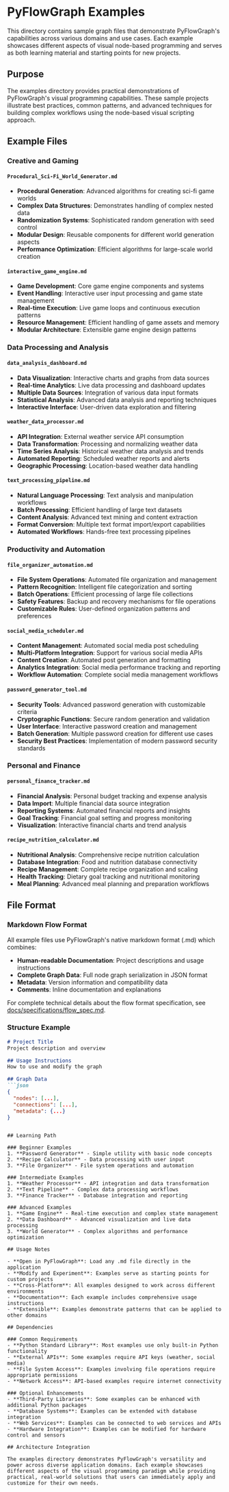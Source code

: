 # PyFlowGraph Examples

This directory contains sample graph files that demonstrate PyFlowGraph's capabilities across various domains and use cases. Each example showcases different aspects of visual node-based programming and serves as both learning material and starting points for new projects.

## Purpose

The examples directory provides practical demonstrations of PyFlowGraph's visual programming capabilities. These sample projects illustrate best practices, common patterns, and advanced techniques for building complex workflows using the node-based visual scripting approach.

## Example Files

### Creative and Gaming

#### `Procedural_Sci-Fi_World_Generator.md`
- **Procedural Generation**: Advanced algorithms for creating sci-fi game worlds
- **Complex Data Structures**: Demonstrates handling of complex nested data
- **Randomization Systems**: Sophisticated random generation with seed control
- **Modular Design**: Reusable components for different world generation aspects
- **Performance Optimization**: Efficient algorithms for large-scale world creation

#### `interactive_game_engine.md`
- **Game Development**: Core game engine components and systems
- **Event Handling**: Interactive user input processing and game state management
- **Real-time Execution**: Live game loops and continuous execution patterns
- **Resource Management**: Efficient handling of game assets and memory
- **Modular Architecture**: Extensible game engine design patterns

### Data Processing and Analysis

#### `data_analysis_dashboard.md`
- **Data Visualization**: Interactive charts and graphs from data sources
- **Real-time Analytics**: Live data processing and dashboard updates
- **Multiple Data Sources**: Integration of various data input formats
- **Statistical Analysis**: Advanced data analysis and reporting techniques
- **Interactive Interface**: User-driven data exploration and filtering

#### `weather_data_processor.md`
- **API Integration**: External weather service API consumption
- **Data Transformation**: Processing and normalizing weather data
- **Time Series Analysis**: Historical weather data analysis and trends
- **Automated Reporting**: Scheduled weather reports and alerts
- **Geographic Processing**: Location-based weather data handling

#### `text_processing_pipeline.md`
- **Natural Language Processing**: Text analysis and manipulation workflows
- **Batch Processing**: Efficient handling of large text datasets
- **Content Analysis**: Advanced text mining and content extraction
- **Format Conversion**: Multiple text format import/export capabilities
- **Automated Workflows**: Hands-free text processing pipelines

### Productivity and Automation

#### `file_organizer_automation.md`
- **File System Operations**: Automated file organization and management
- **Pattern Recognition**: Intelligent file categorization and sorting
- **Batch Operations**: Efficient processing of large file collections
- **Safety Features**: Backup and recovery mechanisms for file operations
- **Customizable Rules**: User-defined organization patterns and preferences

#### `social_media_scheduler.md`
- **Content Management**: Automated social media post scheduling
- **Multi-Platform Integration**: Support for various social media APIs
- **Content Creation**: Automated post generation and formatting
- **Analytics Integration**: Social media performance tracking and reporting
- **Workflow Automation**: Complete social media management workflows

#### `password_generator_tool.md`
- **Security Tools**: Advanced password generation with customizable criteria
- **Cryptographic Functions**: Secure random generation and validation
- **User Interface**: Interactive password creation and management
- **Batch Generation**: Multiple password creation for different use cases
- **Security Best Practices**: Implementation of modern password security standards

### Personal and Finance

#### `personal_finance_tracker.md`
- **Financial Analysis**: Personal budget tracking and expense analysis
- **Data Import**: Multiple financial data source integration
- **Reporting Systems**: Automated financial reports and insights
- **Goal Tracking**: Financial goal setting and progress monitoring
- **Visualization**: Interactive financial charts and trend analysis

#### `recipe_nutrition_calculator.md`
- **Nutritional Analysis**: Comprehensive recipe nutrition calculation
- **Database Integration**: Food and nutrition database connectivity
- **Recipe Management**: Complete recipe organization and scaling
- **Health Tracking**: Dietary goal tracking and nutritional monitoring
- **Meal Planning**: Advanced meal planning and preparation workflows

## File Format

### Markdown Flow Format
All example files use PyFlowGraph's native markdown format (.md) which combines:
- **Human-readable Documentation**: Project descriptions and usage instructions
- **Complete Graph Data**: Full node graph serialization in JSON format
- **Metadata**: Version information and compatibility data
- **Comments**: Inline documentation and explanations

For complete technical details about the flow format specification, see [docs/specifications/flow_spec.md](../docs/specifications/flow_spec.md).

### Structure Example
```markdown
# Project Title
Project description and overview

## Usage Instructions
How to use and modify the graph

## Graph Data
```json
{
  "nodes": [...],
  "connections": [...],
  "metadata": {...}
}
```
```

## Learning Path

### Beginner Examples
1. **Password Generator** - Simple utility with basic node concepts
2. **Recipe Calculator** - Data processing with user input
3. **File Organizer** - File system operations and automation

### Intermediate Examples
1. **Weather Processor** - API integration and data transformation
2. **Text Pipeline** - Complex data processing workflows
3. **Finance Tracker** - Database integration and reporting

### Advanced Examples
1. **Game Engine** - Real-time execution and complex state management
2. **Data Dashboard** - Advanced visualization and live data processing
3. **World Generator** - Complex algorithms and performance optimization

## Usage Notes

- **Open in PyFlowGraph**: Load any .md file directly in the application
- **Modify and Experiment**: Examples serve as starting points for custom projects
- **Cross-Platform**: All examples designed to work across different environments
- **Documentation**: Each example includes comprehensive usage instructions
- **Extensible**: Examples demonstrate patterns that can be applied to other domains

## Dependencies

### Common Requirements
- **Python Standard Library**: Most examples use only built-in Python functionality
- **External APIs**: Some examples require API keys (weather, social media)
- **File System Access**: Examples involving file operations require appropriate permissions
- **Network Access**: API-based examples require internet connectivity

### Optional Enhancements
- **Third-Party Libraries**: Some examples can be enhanced with additional Python packages
- **Database Systems**: Examples can be extended with database integration
- **Web Services**: Examples can be connected to web services and APIs
- **Hardware Integration**: Examples can be modified for hardware control and sensors

## Architecture Integration

The examples directory demonstrates PyFlowGraph's versatility and power across diverse application domains. Each example showcases different aspects of the visual programming paradigm while providing practical, real-world solutions that users can immediately apply and customize for their own needs.